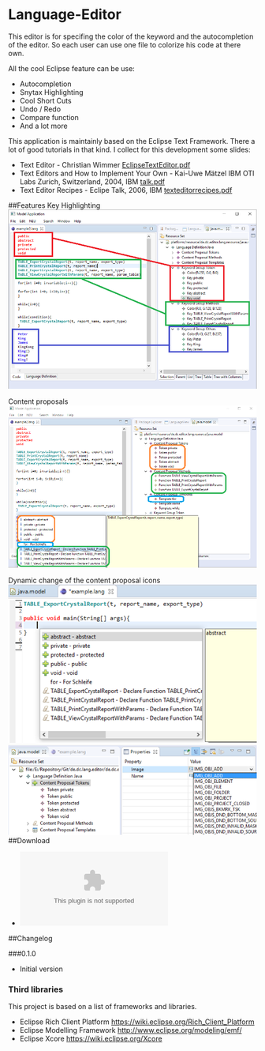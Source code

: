 # Language-Editor
This editor is for specifing the color of the keyword and the autocompletion of the editor. So each user can use one file to colorize his code at there own.

All the cool Eclipse feature can be use:
* Autocompletion
* Snytax Highlighting
* Cool Short Cuts
* Undo / Redo
* Compare function
* And a lot more

This application is maintainly based on the Eclipse Text Framework. There a lot of good tutorials in that kind. I collect for this development some slides:
* Text Editor - Christian Wimmer [EclipseTextEditor.pdf](https://github.com/chqu1012/Language-Editor/blob/master/de.dc.editor.lang.wiki/tutorials/EclipseTextEditor.pdf)
* Text Editors and How to Implement Your Own - Kai-Uwe Mätzel IBM OTI Labs Zurich, Switzerland, 2004, IBM [talk.pdf](https://github.com/chqu1012/Language-Editor/blob/master/de.dc.editor.lang.wiki/tutorials/talk.pdf)
* Text Editor Recipes - Eclipe Talk, 2006, IBM [texteditorrecipes.pdf](https://github.com/chqu1012/Language-Editor/blob/master/de.dc.editor.lang.wiki/tutorials/texteditorrecipes.pdf)

##Features
Key Highlighting
![Key Highlighting](https://github.com/chqu1012/Language-Editor/blob/master/de.dc.editor.lang.wiki/images/key-highlighting.png "Key Highlighting")

Content proposals
![Content Proposals](https://github.com/chqu1012/Language-Editor/blob/master/de.dc.editor.lang.wiki/images/content-proposals.png "Content Proposalsg")

Dynamic change of the content proposal icons
![Content Proposals](https://github.com/chqu1012/Language-Editor/blob/master/de.dc.editor.lang.wiki/images/content-proposal-image.png "Content Proposalsg")
![Content Proposals](https://github.com/chqu1012/Language-Editor/blob/master/de.dc.editor.lang.wiki/images/content-proposal-item-image.png "Content Proposalsg")
##Download
* ![v0.1.0](https://github.com/chqu1012/Language-Editor/blob/master/de.dc.editor.lang.wiki/binaries/de.dc.editor.lang.model.editor-0.1.0.zip)

##Changelog

###0.1.0
* Initial version

### Third libraries
This project is based on a list of frameworks and libraries.
* Eclipse Rich Client Platform https://wiki.eclipse.org/Rich_Client_Platform
* Eclipse Modelling Framework http://www.eclipse.org/modeling/emf/
* Eclipse Xcore https://wiki.eclipse.org/Xcore
